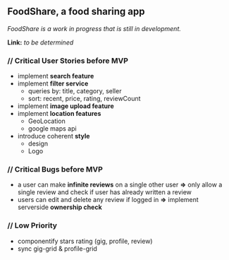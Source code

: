## FoodShare, a food sharing app 
*FoodShare is a work in progress that is still in development.*

**Link:** *to be determined* 

### // Critical User Stories before MVP
- implement **search feature**
- implement **filter service**
	- queries by: title, category, seller
	- sort: recent, price, rating, reviewCount
- implement **image upload feature**
- implement **location features**
	- GeoLocation
	- google maps api
- introduce coherent **style**
	- design
	- Logo

### // Critical Bugs before MVP
- a user can make **infinite reviews** on a single other user **=>** only allow a single review and check if user has already written a review
- users can edit and delete any review if logged in **=>** implement serverside **ownership check** 

### // Low Priority
- componentify stars rating (gig, profile, review)
- sync gig-grid & profile-grid

